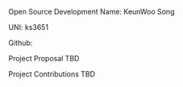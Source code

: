 Open Source Development
Name: KeunWoo Song

UNI: ks3651

Github: 

Project Proposal
TBD

Project Contributions
TBD
